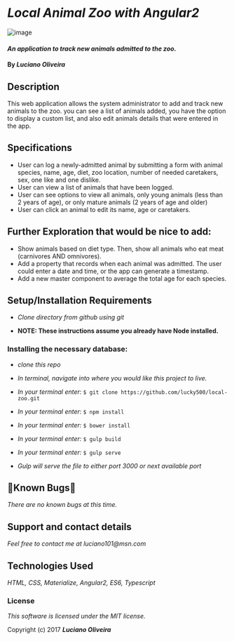 # _Local Animal Zoo with Angular2_

![image]()

#### _An application to track new animals admitted to the zoo._

#### By _**Luciano Oliveira**_

## Description

This web application allows the system administrator to add and track new animals to the zoo. you can see a list of animals added, you have the option to display a custom list, and also edit animals details that were entered in the app.

## Specifications
* User can log a newly-admitted animal by submitting a form with animal species, name, age, diet, zoo location, number of needed caretakers, sex, one like and one dislike.
* User can view a list of animals that have been logged.
* User can see options to view all animals, only young animals (less than 2 years of age), or only mature animals (2 years of age and older)
* User can click an animal to edit its name, age or caretakers.

## Further Exploration that would be nice to add:

* Show animals based on diet type. Then, show all animals who eat meat (carnivores AND omnivores).
* Add a property that records when each animal was admitted. The user could enter a date and time, or the app can generate a timestamp.
* Add a new master component to average the total age for each species.


## Setup/Installation Requirements

* _Clone directory from github using git_

* __NOTE: These instructions assume you already have Node installed.__

### Installing the necessary database:

* _clone this repo_

* _In terminal, navigate into where you would like this project to live._

* _In your terminal enter:_ ``` $ git clone https://github.com/lucky500/local-zoo.git ```

* _In your terminal enter:_ ``` $ npm install ```

* _In your terminal enter:_ ``` $ bower install ```

* _In your terminal enter:_ ``` $ gulp build ```

* _In your terminal enter:_ ``` $ gulp serve ```


* _Gulp will serve the file to either port 3000 or next available port_


## 🐛Known Bugs🐛

_There are no known bugs at this time._

## Support and contact details

_Feel free to contact me at luciano101@msn.com_

## Technologies Used

_HTML, CSS, Materialize, Angular2, ES6, Typescript_

### License

*This software is licensed under the MIT license.*

Copyright (c) 2017 **_Luciano Oliveira_**